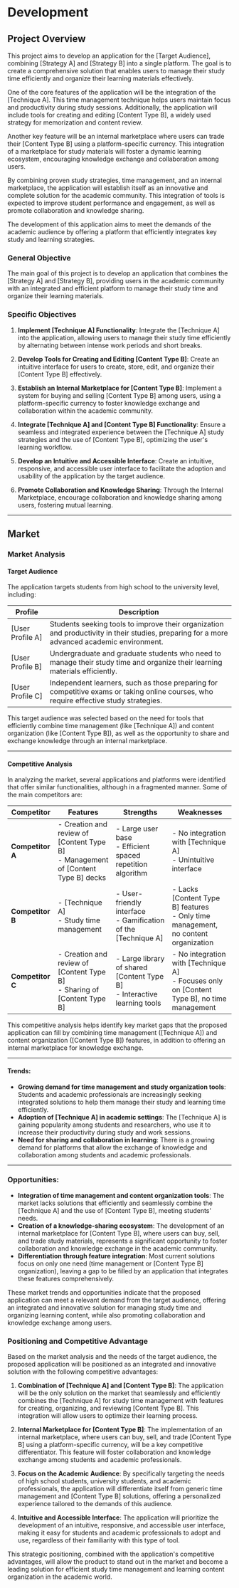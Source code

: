 # Development

## Project Overview

This project aims to develop an application for the [Target Audience], combining [Strategy A] and [Strategy B] into a single platform. The goal is to create a comprehensive solution that enables users to manage their study time efficiently and organize their learning materials effectively.

One of the core features of the application will be the integration of the [Technique A]. This time management technique helps users maintain focus and productivity during study sessions. Additionally, the application will include tools for creating and editing [Content Type B], a widely used strategy for memorization and content review.

Another key feature will be an internal marketplace where users can trade their [Content Type B] using a platform-specific currency. This integration of a marketplace for study materials will foster a dynamic learning ecosystem, encouraging knowledge exchange and collaboration among users.

By combining proven study strategies, time management, and an internal marketplace, the application will establish itself as an innovative and complete solution for the academic community. This integration of tools is expected to improve student performance and engagement, as well as promote collaboration and knowledge sharing.

The development of this application aims to meet the demands of the academic audience by offering a platform that efficiently integrates key study and learning strategies.

### General Objective

The main goal of this project is to develop an application that combines the [Strategy A] and [Strategy B], providing users in the academic community with an integrated and efficient platform to manage their study time and organize their learning materials.

### Specific Objectives

1.  **Implement [Technique A] Functionality**: Integrate the [Technique A] into the application, allowing users to manage their study time efficiently by alternating between intense work periods and short breaks.

2.  **Develop Tools for Creating and Editing [Content Type B]**: Create an intuitive interface for users to create, store, edit, and organize their [Content Type B] effectively.

3.  **Establish an Internal Marketplace for [Content Type B]**: Implement a system for buying and selling [Content Type B] among users, using a platform-specific currency to foster knowledge exchange and collaboration within the academic community.

4.  **Integrate [Technique A] and [Content Type B] Functionality**: Ensure a seamless and integrated experience between the [Technique A] study strategies and the use of [Content Type B], optimizing the user's learning workflow.

5.  **Develop an Intuitive and Accessible Interface**: Create an intuitive, responsive, and accessible user interface to facilitate the adoption and usability of the application by the target audience.

6.  **Promote Collaboration and Knowledge Sharing**: Through the Internal Marketplace, encourage collaboration and knowledge sharing among users, fostering mutual learning.

---

## Market

### Market Analysis

#### Target Audience
The application targets students from high school to the university level, including:

| Profile | Description |
| --- | --- |
| [User Profile A] | Students seeking tools to improve their organization and productivity in their studies, preparing for a more advanced academic environment. |
| [User Profile B] | Undergraduate and graduate students who need to manage their study time and organize their learning materials efficiently. |
| [User Profile C] | Independent learners, such as those preparing for competitive exams or taking online courses, who require effective study strategies. |

This target audience was selected based on the need for tools that efficiently combine time management (like [Technique A]) and content organization (like [Content Type B]), as well as the opportunity to share and exchange knowledge through an internal marketplace.

---

#### Competitive Analysis

In analyzing the market, several applications and platforms were identified that offer similar functionalities, although in a fragmented manner. Some of the main competitors are:

| **Competitor** | **Features** | **Strengths** | **Weaknesses** |
| --- | --- | --- | --- |
| **Competitor A** | - Creation and review of [Content Type B] <br/> - Management of [Content Type B] decks | - Large user base <br/> - Efficient spaced repetition algorithm | - No integration with [Technique A] <br/> - Unintuitive interface |
| **Competitor B** | - [Technique A] <br/> - Study time management | - User-friendly interface <br/> - Gamification of the [Technique A] | - Lacks [Content Type B] features <br/> - Only time management, no content organization |
| **Competitor C** | - Creation and review of [Content Type B] <br/> - Sharing of [Content Type B] | - Large library of shared [Content Type B] <br/> - Interactive learning tools | - No integration with [Technique A] <br/> - Focuses only on [Content Type B], no time management |

This competitive analysis helps identify key market gaps that the proposed application can fill by combining time management ([Technique A]) and content organization ([Content Type B]) features, in addition to offering an internal marketplace for knowledge exchange.

---

#### Trends:
- **Growing demand for time management and study organization tools**: Students and academic professionals are increasingly seeking integrated solutions to help them manage their study and learning time efficiently.
- **Adoption of [Technique A] in academic settings**: The [Technique A] is gaining popularity among students and researchers, who use it to increase their productivity during study and work sessions.
- **Need for sharing and collaboration in learning**: There is a growing demand for platforms that allow the exchange of knowledge and collaboration among students and academic professionals.

---

### Opportunities:
- **Integration of time management and content organization tools**: The market lacks solutions that efficiently and seamlessly combine the [Technique A] and the use of [Content Type B], meeting students' needs.
- **Creation of a knowledge-sharing ecosystem**: The development of an internal marketplace for [Content Type B], where users can buy, sell, and trade study materials, represents a significant opportunity to foster collaboration and knowledge exchange in the academic community.
- **Differentiation through feature integration**: Most current solutions focus on only one need (time management or [Content Type B] organization), leaving a gap to be filled by an application that integrates these features comprehensively.

These market trends and opportunities indicate that the proposed application can meet a relevant demand from the target audience, offering an integrated and innovative solution for managing study time and organizing learning content, while also promoting collaboration and knowledge exchange among users.

### Positioning and Competitive Advantage

Based on the market analysis and the needs of the target audience, the proposed application will be positioned as an integrated and innovative solution with the following competitive advantages:

1.  **Combination of [Technique A] and [Content Type B]**: The application will be the only solution on the market that seamlessly and efficiently combines the [Technique A] for study time management with features for creating, organizing, and reviewing [Content Type B]. This integration will allow users to optimize their learning process.

2.  **Internal Marketplace for [Content Type B]**: The implementation of an internal marketplace, where users can buy, sell, and trade [Content Type B] using a platform-specific currency, will be a key competitive differentiator. This feature will foster collaboration and knowledge exchange among students and academic professionals.

3.  **Focus on the Academic Audience**: By specifically targeting the needs of high school students, university students, and academic professionals, the application will differentiate itself from generic time management and [Content Type B] solutions, offering a personalized experience tailored to the demands of this audience.

4.  **Intuitive and Accessible Interface**: The application will prioritize the development of an intuitive, responsive, and accessible user interface, making it easy for students and academic professionals to adopt and use, regardless of their familiarity with this type of tool.

This strategic positioning, combined with the application's competitive advantages, will allow the product to stand out in the market and become a leading solution for efficient study time management and learning content organization in the academic world.
